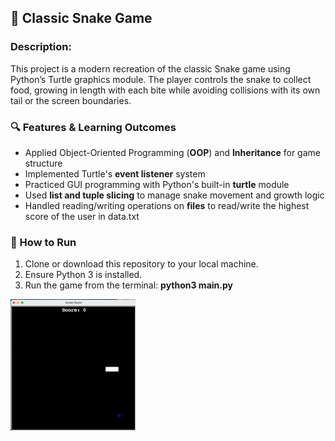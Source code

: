 ## 🐍 Classic Snake Game

### Description:
This project is a modern recreation of the classic Snake game using Python’s Turtle graphics module. The player controls the snake to collect food, growing in length with each bite while avoiding collisions with its own tail or the screen boundaries.

### 🔍 Features & Learning Outcomes 
- Applied Object-Oriented Programming (**OOP**) and **Inheritance** for game structure
- Implemented Turtle's **event listener** system
- Practiced GUI programming with Python's built-in **turtle** module
- Used **list and tuple slicing** to manage snake movement and growth logic
- Handled reading/writing operations on **files** to read/write the highest score of the user in data.txt 

### 🚀 How to Run

1. Clone or download this repository to your local machine.
2. Ensure Python 3 is installed.
3. Run the game from the terminal: **python3 main.py**

![Snake Game Demo](https://github.com/furkanturunc/Python-Learning-Projects/blob/main/snake-game/snake_game_demo.gif)
